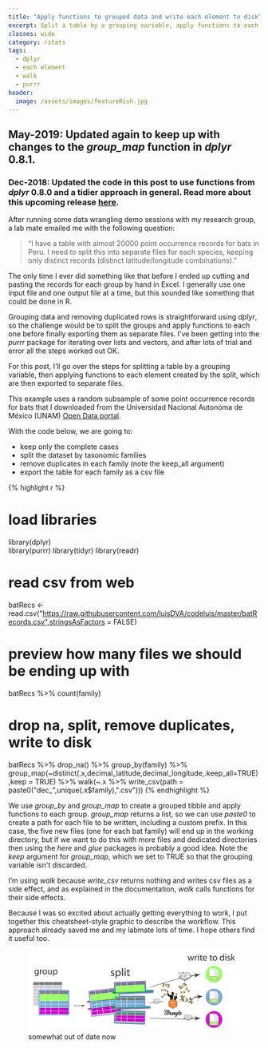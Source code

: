 ```yaml
---
title: "Apply functions to grouped data and write each element to disk"
excerpt: Split a table by a grouping variable, apply functions to each element, and export to separate files. 
classes: wide
category: rstats
tags:
  - dplyr
  - each element
  - walk
  - purrr
header:
  image: /assets/images/featureRish.jpg
---
```


## May-2019: Updated again to keep up with changes to the _group\_map_ function in _dplyr_ 0.8.1.  
### Dec-2018: Updated the code in this post to use functions from _dplyr_ 0.8.0 and a tidier approach in general. Read more about this upcoming release [here](https://www.tidyverse.org/articles/2018/12/dplyr-0-8-0-release-candidate/). 

After running some data wrangling demo sessions with my research group, a lab mate emailed me with the following question:

> “I have a table with almost 20000 point occurrence records for bats in Peru. I need to split this into separate files for each species, keeping only distinct records (distinct latitude/longitude combinations).”

The only time I ever did something like that before I ended up cutting and pasting the records for each group by hand in Excel. I generally use one input file and one output file at a time, but this sounded like something that could be done in R.

Grouping data and removing duplicated rows is straightforward using _dplyr_, so the challenge would be to split the groups and apply functions to each one before finally exporting them as separate files. I’ve been getting into the _purrr_ package for iterating over lists and vectors, and after lots of trial and error all the steps worked out OK.

For this post, I’ll go over the steps for splitting a table by a grouping variable, then applying functions to each element created by the split, which are then exported to separate files. 

This example uses a random subsample of some point occurrence records for bats that I downloaded from the Universidad Nacional Autonóma de México (UNAM) [Open Data portal](https://datosabiertos.unam.mx/).

With the code below, we are going to:

- keep only the complete cases
- split the dataset by taxonomic families
- remove duplicates in each family (note the keep_all argument)
- export the table for each family as a csv file

{% highlight r %}
# load libraries
library(dplyr)  
library(purrr)
library(tidyr)
library(readr)

# read csv from web
batRecs <- read.csv("https://raw.githubusercontent.com/luisDVA/codeluis/master/batRecords.csv",stringsAsFactors = FALSE)

# preview how many files we should be ending up with
batRecs %>% count(family)


# drop na, split, remove duplicates, write to disk
batRecs %>%  drop_na() %>% 
  group_by(family) %>% group_map(~distinct(.x,decimal_latitude,decimal_longitude,.keep_all=TRUE),keep = TRUE) %>% 
  walk(~.x %>%  write_csv(path = paste0("dec_",unique(.x$family),".csv")))
{% endhighlight %}

We use _group\_by_ and _group\_map_ to create a grouped tibble and apply functions to each group. _group\_map_ returns a list, so we can use _paste0_ to create a path for each file to be written, including a custom prefix. In this case, the five new files (one for each bat family) will end up in the working directory, but if we want to do this with more files and dedicated directories then using the _here_ and _glue_ packages is probably a good idea. Note the _keep_ argument for _group\_map_, which we set to TRUE so that the grouping variable isn't discarded. 

I’m using _walk_ because _write\_csv_ returns nothing and writes csv files as a side effect, and as explained in the documentation, _walk_ calls functions for their side effects.   

Because I was so excited about actually getting everything to work, I put together this cheatsheet-style graphic to describe the workflow. This approach already saved me and my labmate lots of time. I hope others find it useful too. 

<figure>
    <a href="/assets/images/purrrPost.png"><img src="/assets/images/purrrPost.png"></a>
        <figcaption>somewhat out of date now</figcaption>
</figure>

